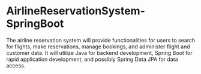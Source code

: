 # AirlineReservationSystem-SpringBoot
The airline reservation system will provide functionalities for users to search for flights, make reservations, manage bookings, and administer flight and customer data. It will utilize Java for backend development, Spring Boot for rapid application development, and possibly Spring Data JPA for data access.
